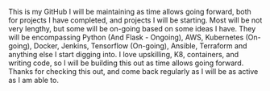 This is my GitHub I will be maintaining as time allows going forward, both for projects I have completed, and projects I will be starting. Most will be not very lengthy, but some will be on-going based on some ideas I have. They will be encompassing Python (And Flask - Ongoing), AWS, Kubernetes (On-going), Docker, Jenkins, Tensorflow (On-going), Ansible, Terraform and anything else I start digging into. I love upskilling, K8, containers, and writing code, so I will be building this out as time allows going forward. Thanks for checking this out, and come back regularly as I will be as active as I am able to.
